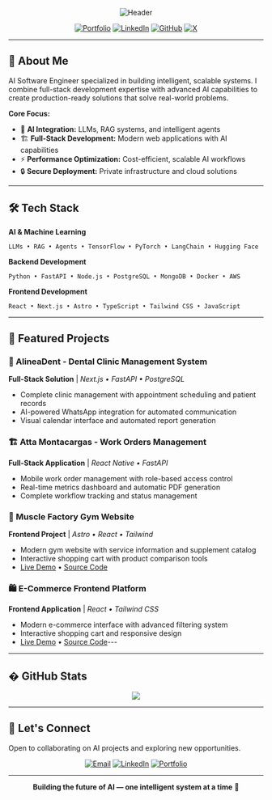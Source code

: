<div align="center">

![Header](https://capsule-render.vercel.app/api?type=waving&color=gradient&customColorList=0,1,2&height=200&section=header&text=Víctor%20López&fontSize=80&fontAlignY=35&animation=twinkling&fontColor=ffffff&desc=AI%20Software%20Engineer%20|%20Building%20Intelligent%20Systems&descAlignY=60&descAlign=50)

</div>

<div align="center">

[![Portfolio](https://img.shields.io/badge/Portfolio-22C55E?style=for-the-badge&logo=vercel&logoColor=white)](https://victorwkey.com)
[![LinkedIn](https://img.shields.io/badge/LinkedIn-0077B5?style=for-the-badge&logo=linkedin&logoColor=white)](https://www.linkedin.com/in/victor-angel-lopez-556605245/)
[![GitHub](https://img.shields.io/badge/GitHub-100000?style=for-the-badge&logo=github&logoColor=white)](https://github.com/victorwkey)
[![X](https://img.shields.io/badge/X-000000?style=for-the-badge&logo=x&logoColor=white)](https://x.com/victorwkey)

</div>

---

## 🚀 About Me

AI Software Engineer specialized in building intelligent, scalable systems. I combine full-stack development expertise with advanced AI capabilities to create production-ready solutions that solve real-world problems.

**Core Focus:**
- 🤖 **AI Integration:** LLMs, RAG systems, and intelligent agents
- 🏗️ **Full-Stack Development:** Modern web applications with AI capabilities  
- ⚡ **Performance Optimization:** Cost-efficient, scalable AI workflows
- 🔒 **Secure Deployment:** Private infrastructure and cloud solutions

---

## 🛠️ Tech Stack

**AI & Machine Learning**
```
LLMs • RAG • Agents • TensorFlow • PyTorch • LangChain • Hugging Face
```

**Backend Development**
```  
Python • FastAPI • Node.js • PostgreSQL • MongoDB • Docker • AWS
```

**Frontend Development**
```
React • Next.js • Astro • TypeScript • Tailwind CSS • JavaScript
```

---

## 💼 Featured Projects

### 🦷 AlineaDent - Dental Clinic Management System
**Full-Stack Solution** | *Next.js • FastAPI • PostgreSQL*
- Complete clinic management with appointment scheduling and patient records
- AI-powered WhatsApp integration for automated communication
- Visual calendar interface and automated report generation

### 🏗️ Atta Montacargas - Work Orders Management  
**Full-Stack Application** | *React Native • FastAPI*
- Mobile work order management with role-based access control
- Real-time metrics dashboard and automatic PDF generation
- Complete workflow tracking and status management

### 💪 Muscle Factory Gym Website
**Frontend Project** | *Astro • React • Tailwind*
- Modern gym website with service information and supplement catalog
- Interactive shopping cart with product comparison tools
- [Live Demo](https://muscle-factory-website.vercel.app/) • [Source Code](https://github.com/VictorWKey/muscle-factory-website)

### 🛍️ E-Commerce Frontend Platform
**Frontend Application** | *React • Tailwind CSS*
- Modern e-commerce interface with advanced filtering system
- Interactive shopping cart and responsive design
- [Live Demo](https://shop-app-w-react.netlify.app/) • [Source Code](https://github.com/VictorWKey/fronted-shop-react-app)---

---

## � GitHub Stats

<div align="center">
  <img src="https://github-readme-stats.vercel.app/api?username=victorwkey&show_icons=true&count_private=true&hide_border=true&theme=tokyonight" />
</div>

---

## 🤝 Let's Connect

Open to collaborating on AI projects and exploring new opportunities.

<div align="center">

[![Email](https://img.shields.io/badge/Email-D14836?style=for-the-badge&logo=gmail&logoColor=white)](mailto:victorwkey@gmail.com)
[![LinkedIn](https://img.shields.io/badge/LinkedIn-0077B5?style=for-the-badge&logo=linkedin&logoColor=white)](https://www.linkedin.com/in/victor-angel-lopez-556605245/)
[![Portfolio](https://img.shields.io/badge/Portfolio-22C55E?style=for-the-badge&logo=firefox&logoColor=white)](https://victorwkey.com)

</div>

---

<div align="center">

**Building the future of AI — one intelligent system at a time** 🚀

</div>

